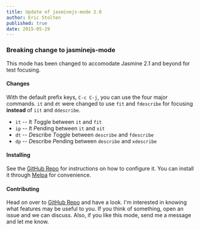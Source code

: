 ```yaml
---
title: Update of jasminejs-mode 2.0
author: Eric Stolten
published: true
date: 2015-05-29
---
```


### Breaking change to jasminejs-mode ###

This mode has been changed to accomodate Jasmine 2.1 and beyond for test focusing.

#### Changes ####

With the default prefix keys, `C-c C-j`, you can use the four major
commands. `it` and `dt` were changed to use `fit` and `fdescribe` for
focusing **instead** of `iit` and `ddescribe`.

* `it` -- *I*t *T*oggle between `it` and `fit`
* `ip` -- *I*t *P*ending between `it` and `xit`
* `dt` -- *D*escribe *T*oggle between `describe` and `fdescribe`
* `dp` -- *D*escribe *P*ending between `describe` and `xdescribe`

#### Installing ####

See the [GitHub Repo](https://github.com/stoltene2/jasminejs-mode) for
instructions on how to configure it. You can install it through
[Melpa](http://melpa.org/#/jasminejs-mode) for convenience.

#### Contributing ####

Head on over to
[GitHub Repo](https://github.com/stoltene2/jasminejs-mode) and have a
look. I'm interested in knowing what features may be useful to you. If
you think of something, open an issue and we can discuss. Also, if you
like this mode, send me a message and let me know.
